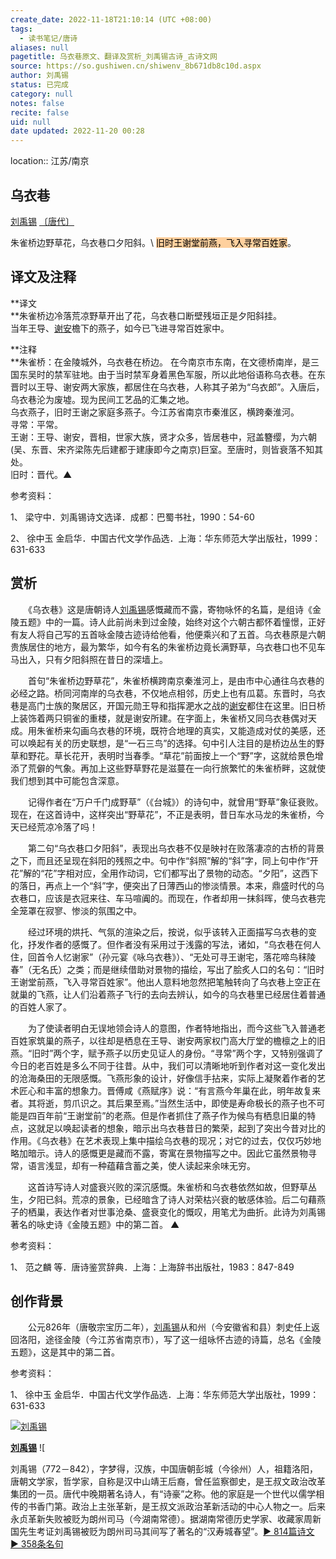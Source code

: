 ```yaml
---
create_date: 2022-11-18T21:10:14 (UTC +08:00)
tags:
  - 读书笔记/唐诗
aliases: null
pagetitle: 乌衣巷原文、翻译及赏析_刘禹锡古诗_古诗文网
source: https://so.gushiwen.cn/shiwenv_8b671db8c10d.aspx
author: 刘禹锡
status: 已完成
category: null
notes: false
recite: false
uid: null
date updated: 2022-11-20 00:28
---
```


location:: 江苏/南京

## 乌衣巷

[刘禹锡](https://so.gushiwen.cn/authorv_e3c4e8cf2646.aspx) [〔唐代〕](https://so.gushiwen.cn/shiwens/default.aspx?cstr=%e5%94%90%e4%bb%a3)

朱雀桥边野草花，乌衣巷口夕阳斜。\ <mark style="background: #FFB86CA6;">旧时王谢堂前燕，飞入寻常百姓家</mark>。

## 译文及注释

**译文\
**朱雀桥边冷落荒凉野草开出了花，乌衣巷口断壁残垣正是夕阳斜挂。\
当年王导、[谢安](https://so.gushiwen.cn/authorv_0022238a3991.aspx)檐下的燕子，如今已飞进寻常百姓家中。

**注释\
**朱雀桥：在金陵城外，乌衣巷在桥边。 在今南京市东南，在文德桥南岸，是三国东吴时的禁军驻地。由于当时禁军身着黑色军服，所以此地俗语称乌衣巷。在东晋时以王导、谢安两大家族，都居住在乌衣巷，人称其子弟为“乌衣郎”。入唐后，乌衣巷沦为废墟。现为民间工艺品的汇集之地。\
乌衣燕子，旧时王谢之家庭多燕子。今江苏省南京市秦淮区，横跨秦淮河。\
寻常：平常。\
王谢：王导、谢安，晋相，世家大族，贤才众多，皆居巷中，冠盖簪缨，为六朝(吴、东晋、宋齐梁陈先后建都于建康即今之南京)巨室。至唐时，则皆衰落不知其处。\
旧时：晋代。▲

参考资料：

1、 梁守中．刘禹锡诗文选译．成都：巴蜀书社，1990：54-60

2、 徐中玉 金启华．中国古代文学作品选．上海：华东师范大学出版社，1999：631-633

## 赏析

　　《乌衣巷》这是唐朝诗人[刘禹锡](https://so.gushiwen.cn/authorv_e3c4e8cf2646.aspx)感慨藏而不露，寄物咏怀的名篇，是组诗《金陵五题》中的一篇。诗人此前尚未到过金陵，始终对这个六朝古都怀着憧憬，正好有友人将自己写的五首咏金陵古迹诗给他看，他便乘兴和了五首。乌衣巷原是六朝贵族居住的地方，最为繁华，如今有名的朱雀桥边竟长满野草，乌衣巷口也不见车马出入，只有夕阳斜照在昔日的深墙上。

　　首句“朱雀桥边野草花”，朱雀桥横跨南京秦淮河上，是由市中心通往乌衣巷的必经之路。桥同河南岸的乌衣巷，不仅地点相邻，历史上也有瓜葛。东晋时，乌衣巷是高门士族的聚居区，开国元勋王导和指挥淝水之战的[谢安](https://so.gushiwen.cn/authorv_0022238a3991.aspx)都住在这里。旧日桥上装饰着两只铜雀的重楼，就是谢安所建。在字面上，朱雀桥又同乌衣巷偶对天成。用朱雀桥来勾画乌衣巷的环境，既符合地理的真实，又能造成对仗的美感，还可以唤起有关的历史联想，是“一石三鸟”的选择。句中引人注目的是桥边丛生的野草和野花。草长花开，表明时当春季。“草花”前面按上一个“野”字，这就给景色增添了荒僻的气象。再加上这些野草野花是滋蔓在一向行旅繁忙的朱雀桥畔，这就使我们想到其中可能包含深意。

　　记得作者在“万户千门成野草”（《台城》）的诗句中，就曾用“野草”象征衰败。现在，在这首诗中，这样突出“野草花”，不正是表明，昔日车水马龙的朱雀桥，今天已经荒凉冷落了吗！

　　第二句“乌衣巷口夕阳斜”，表现出乌衣巷不仅是映衬在败落凄凉的古桥的背景之下，而且还呈现在斜阳的残照之中。句中作“斜照”解的“斜”字，同上句中作“开花”解的“花”字相对应，全用作动词，它们都写出了景物的动态。“夕阳”，这西下的落日，再点上一个“斜”字，便突出了日薄西山的惨淡情景。本来，鼎盛时代的乌衣巷口，应该是衣冠来往、车马喧阗的。而现在，作者却用一抹斜晖，使乌衣巷完全笼罩在寂寥、惨淡的氛围之中。

　　经过环境的烘托、气氛的渲染之后，按说，似乎该转入正面描写乌衣巷的变化，抒发作者的感慨了。但作者没有采用过于浅露的写法，诸如，“乌衣巷在何人住，回首令人忆谢家”（孙元宴《咏乌衣巷》）、“无处可寻王谢宅，落花啼鸟秣陵春”（无名氏）之类；而是继续借助对景物的描绘，写出了脍炙人口的名句：“旧时王谢堂前燕，飞入寻常百姓家”。他出人意料地忽然把笔触转向了乌衣巷上空正在就巢的飞燕，让人们沿着燕子飞行的去向去辨认，如今的乌衣巷里已经居住着普通的百姓人家了。

　　为了使读者明白无误地领会诗人的意图，作者特地指出，而今这些飞入普通老百姓家筑巢的燕子，以往却是栖息在王导、谢安两家权门高大厅堂的檐檩之上的旧燕。“旧时”两个字，赋予燕子以历史见证人的身份。“寻常”两个字，又特别强调了今日的老百姓是多么不同于往昔。从中，我们可以清晰地听到作者对这一变化发出的沧海桑田的无限感慨。飞燕形象的设计，好像信手拈来，实际上凝聚着作者的艺术匠心和丰富的想象力。晋傅咸《燕赋序》说：“有言燕今年巢在此，明年故复来者。其将逝，剪爪识之。其后果至焉。”当然生活中，即使是寿命极长的燕子也不可能是四百年前“王谢堂前”的老燕。但是作者抓住了燕子作为候鸟有栖息旧巢的特点，这就足以唤起读者的想象，暗示出乌衣巷昔日的繁荣，起到了突出今昔对比的作用。《乌衣巷》在艺术表现上集中描绘乌衣巷的现况；对它的过去，仅仅巧妙地略加暗示。诗人的感慨更是藏而不露，寄寓在景物描写之中。因此它虽然景物寻常，语言浅显，却有一种蕴藉含蓄之美，使人读起来余味无穷。

　　这首诗写诗人对盛衰兴败的深沉感慨。朱雀桥和乌衣巷依然如故，但野草丛生，夕阳已斜。荒凉的景象，已经暗含了诗人对荣枯兴衰的敏感体验。后二句藉燕子的栖巢，表达作者对世事沧桑、盛衰变化的慨叹，用笔尤为曲折。此诗为刘禹锡著名的咏史诗《金陵五题》中的第二首。 ▲

参考资料：

1、 范之麟 等．唐诗鉴赏辞典．上海：上海辞书出版社，1983：847-849

## 创作背景

　　公元826年（唐敬宗宝历二年），[刘禹锡](https://so.gushiwen.cn/authorv_e3c4e8cf2646.aspx)从和州（今安徽省和县）刺史任上返回洛阳，途径金陵（今江苏省南京市），写了这一组咏怀古迹的诗篇，总名《金陵五题》，这是其中的第二首。

参考资料：

1、 徐中玉 金启华．中国古代文学作品选．上海：华东师范大学出版社，1999：631-633

[![刘禹锡](https://song.gushiwen.cn/authorImg/liuyuxi.jpg)](https://so.gushiwen.cn/authorv_e3c4e8cf2646.aspx)

[**刘禹锡**](https://so.gushiwen.cn/authorv_e3c4e8cf2646.aspx) ![

刘禹锡（772－842），字梦得，汉族，中国唐朝彭城（今徐州）人，祖籍洛阳，唐朝文学家，哲学家，自称是汉中山靖王后裔，曾任监察御史，是王叔文政治改革集团的一员。唐代中晚期著名诗人，有“诗豪”之称。他的家庭是一个世代以儒学相传的书香门第。政治上主张革新，是王叔文派政治革新活动的中心人物之一。后来永贞革新失败被贬为朗州司马（今湖南常德）。据湖南常德历史学家、收藏家周新国先生考证刘禹锡被贬为朗州司马其间写了著名的“汉寿城春望”。[► 814篇诗文](https://so.gushiwen.cn/shiwens/default.aspx?astr=%e5%88%98%e7%a6%b9%e9%94%a1)　[► 358条名句](https://so.gushiwen.cn/mingjus/default.aspx?astr=%e5%88%98%e7%a6%b9%e9%94%a1)
